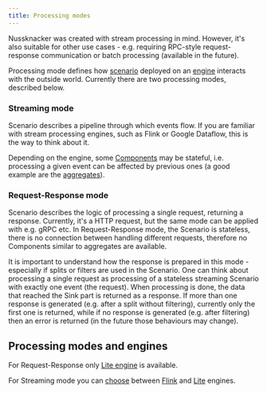 ```yaml
---
title: Processing modes
---
```


Nussknacker was created with stream processing in mind. However, it's also suitable for other use cases - e.g. requiring 
RPC-style request-response communication or batch processing (available in the future). 

Processing mode defines how [scenario](GLOSSARY.md#scenario) deployed on an [engine](GLOSSARY.md#engine) interacts with 
the outside world. Currently there are two processing modes, described below.

### Streaming mode

Scenario describes a pipeline through which events flow. If you are familiar with stream processing engines, such as 
Flink or Google Dataflow, this is the way to think about it. 

Depending on the engine, some [Components](GLOSSARY.md#component) may be stateful, i.e. processing a given event can be 
affected by previous ones (a good example are the [aggregates](../scenarios_authoring/AggregatesInTimeWindows.md)).

### Request-Response mode

Scenario describes the logic of processing a single request, returning a response. Currently, it's a HTTP request, but 
the same mode can be applied with e.g. gRPC etc. In Request-Response mode, the Scenario is stateless, there is no 
connection between handling different requests, therefore no Components similar to aggregates are available.

It is important to understand how the response is prepared in this mode - especially if splits or filters are used 
in the Scenario. One can think about processing a single request as processing of a stateless streaming Scenario 
with exactly one event (the request). When processing is done, the data that reached the Sink part is returned 
as a response. If more than one response is generated (e.g. after a split without filtering), currently only the 
first one is returned, while if no response is generated (e.g. after filtering) then an error is returned 
(in the future those behaviours may change). 

## Processing modes and engines

For Request-Response only [Lite engine](engines/LiteArchitecture.md) is available.

For Streaming mode you can [choose](engines/) between [Flink](engines/FlinkArchitecture.md) and
[Lite](engines/LiteArchitecture.md) engines.
